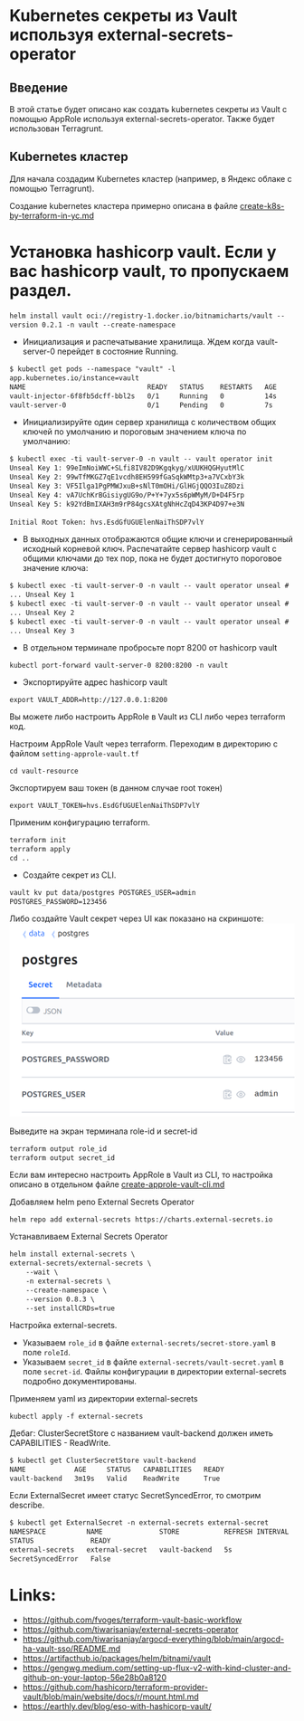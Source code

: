 # Kubernetes секреты из Vault используя external-secrets-operator

## Введение
В этой статье будет описано как создать kubernetes секреты из Vault с помощью AppRole используя 
external-secrets-operator. Также будет использован Terragrunt.

## Kubernetes кластер
Для начала создадим Kubernetes кластер (например, в Яндекс облаке с помощью Terragrunt).

Создание kubernetes кластера примерно описана в файле [create-k8s-by-terraform-in-yc.md](terragrunt-k8s/create-k8s-by-terraform-in-yc.md)

# Установка hashicorp vault. Если у вас hashicorp vault, то пропускаем раздел.
```shell
helm install vault oci://registry-1.docker.io/bitnamicharts/vault --version 0.2.1 -n vault --create-namespace
```

- Инициализация и распечатывание хранилища. Ждем когда vault-server-0 перейдет в состояние Running.
```shell
$ kubectl get pods --namespace "vault" -l app.kubernetes.io/instance=vault
NAME                              READY   STATUS    RESTARTS   AGE
vault-injector-6f8fb5dcff-bbl2s   0/1     Running   0          14s
vault-server-0                    0/1     Pending   0          7s
```

- Инициализируйте один сервер хранилища с количеством общих ключей по умолчанию и пороговым значением ключа по умолчанию:
```shell
$ kubectl exec -ti vault-server-0 -n vault -- vault operator init
Unseal Key 1: 99eImNoiWWC+SLfi8IV82D9Kgqkyg/xUUKHQGHyutMlC
Unseal Key 2: 99wTfMKGZ7qE1vcdh8EH599fGaSqkWMtp3+a7VCxbY3k
Unseal Key 3: VF5Ilga1PgPMWJxuB+sNlT0mOHi/GlHGjQQO3IuZ8Dzi
Unseal Key 4: vA7UchKrBGisiygUG9o/P+Y+7yx5s6pWMyM/D+D4F5rp
Unseal Key 5: k92YdBmIXAH3m9rP84gcsXAtgNhHcZqD43KP4D97+e3N

Initial Root Token: hvs.EsdGfUGUElenNaiThSDP7vlY
```

- В выходных данных отображаются общие ключи и сгенерированный исходный корневой ключ. Распечатайте сервер hashicorp vault с общими ключами до тех пор, пока не будет достигнуто пороговое значение ключа:
```shell
$ kubectl exec -ti vault-server-0 -n vault -- vault operator unseal # ... Unseal Key 1
$ kubectl exec -ti vault-server-0 -n vault -- vault operator unseal # ... Unseal Key 2
$ kubectl exec -ti vault-server-0 -n vault -- vault operator unseal # ... Unseal Key 3
```

- В отдельном терминале пробросьте порт 8200 от hashicorp vault
```shell 
kubectl port-forward vault-server-0 8200:8200 -n vault
```

- Экспортируйте адрес hashicorp vault
```shell
export VAULT_ADDR=http://127.0.0.1:8200
```

Вы можете либо настроить AppRole в Vault из CLI либо через terraform код.

Настроим AppRole Vault через terraform.
Переходим в директорию с файлом `setting-approle-vault.tf`
```shell
cd vault-resource
```

Экспортируем ваш токен (в данном случае root токен)
```shell
export VAULT_TOKEN=hvs.EsdGfUGUElenNaiThSDP7vlY
```

Применим конфигурацию terraform.
```shell
terraform init
terraform apply
cd ..
```

- Создайте секрет из CLI.
```shell
vault kv put data/postgres POSTGRES_USER=admin POSTGRES_PASSWORD=123456
```

Либо создайте Vault секрет через UI как показано на скриншоте:
![Create-vault-secret-from-cli.png](vault-resource/Create-vault-secret-from-cli.png)

Выведите на экран терминала role-id и secret-id
```shell
terraform output role_id
terraform output secret_id
```

Если вам интересно настроить AppRole в Vault из CLI, то настройка описано в отдельном файле 
[create-approle-vault-cli.md](vault-resource/create-approle-vault-cli.md)


Добавляем helm репо External Secrets Operator
```shell
helm repo add external-secrets https://charts.external-secrets.io
```

Устанавливаем External Secrets Operator
```shell
helm install external-secrets \
external-secrets/external-secrets \
    --wait \
    -n external-secrets \
    --create-namespace \
    --version 0.8.3 \
    --set installCRDs=true
```

Настройка external-secrets.
 - Указываем `role_id` в файле `external-secrets/secret-store.yaml` в поле `roleId`.
 - Указываем `secret_id` в файле `external-secrets/vault-secret.yaml` в поле `secret-id`.
Файлы конфигурации в директории external-secrets подробно документированы.


Применяем yaml из директории external-secrets
```shell
kubectl apply -f external-secrets
```

Дебаг:
ClusterSecretStore c названием vault-backend должен иметь CAPABILITIES - ReadWrite.
```shell
$ kubectl get ClusterSecretStore vault-backend
NAME            AGE     STATUS   CAPABILITIES   READY
vault-backend   3m19s   Valid    ReadWrite      True
```

Если ExternalSecret имеет статус SecretSyncedError, то смотрим describe.
```shell
$ kubectl get ExternalSecret -n external-secrets external-secret
NAMESPACE          NAME              STORE           REFRESH INTERVAL   STATUS              READY
external-secrets   external-secret   vault-backend   5s                 SecretSyncedError   False
```

# Links:
 - https://github.com/fvoges/terraform-vault-basic-workflow
 - https://github.com/tiwarisanjay/external-secrets-operator
 - https://github.com/tiwarisanjay/argocd-everything/blob/main/argocd-ha-vault-sso/README.md
 - https://artifacthub.io/packages/helm/bitnami/vault
 - https://gengwg.medium.com/setting-up-flux-v2-with-kind-cluster-and-github-on-your-laptop-56e28b0a8120
 - https://github.com/hashicorp/terraform-provider-vault/blob/main/website/docs/r/mount.html.md
 - https://earthly.dev/blog/eso-with-hashicorp-vault/
